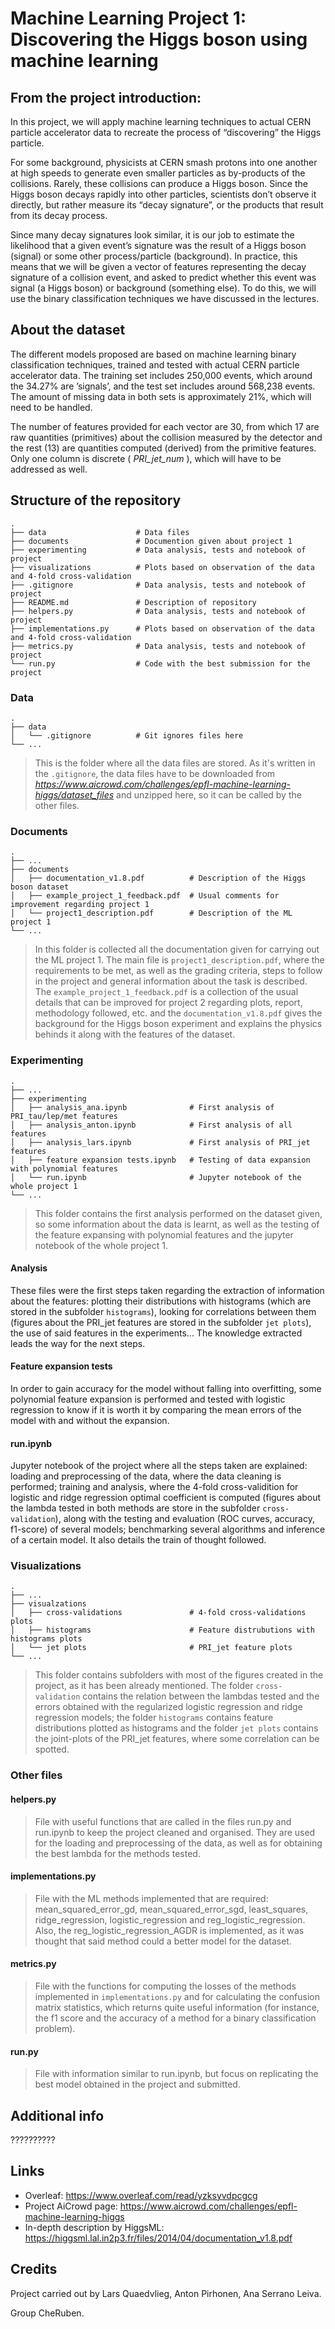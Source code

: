 # Machine Learning Project 1: Discovering the Higgs boson using machine learning

## From the project introduction:
In this project, we will apply machine learning techniques to actual CERN particle accelerator data to recreate the process of “discovering” the Higgs particle.

For some background, physicists at CERN smash protons into one another at high speeds to generate even smaller particles as by-products of the collisions. Rarely, these collisions can produce a Higgs boson. Since the Higgs boson decays rapidly into other particles, scientists don’t observe it directly, but rather measure its “decay signature”, or the products that result from its decay process.

Since many decay signatures look similar, it is our job to estimate the likelihood that a given event’s signature was the result of a Higgs boson (signal) or some other process/particle (background). In practice, this means that we will be given a vector of features representing the decay signature of a collision event, and asked to predict whether this event was signal (a Higgs boson) or background (something else). To do this, we will use the binary classification techniques we have discussed in the lectures.

## About the dataset
The different models proposed are based on machine learning binary classification techniques, trained and tested with actual CERN particle accelerator data. The training set includes 250,000 events, which around the 34.27% are ’signals’, and the test set includes around 568,238 events. The amount of missing data in both sets is approximately 21%, which will need to be handled. 

The number of features provided for each vector are 30, from which 17 are raw quantities (primitives) about the collision measured by the detector and the rest (13) are quantities computed (derived) from the primitive features. Only one column is discrete (<i> PRI_jet_num </i>), which will have to be addressed as well.

## Structure of the repository
    .
    ├── data                    # Data files
    ├── documents               # Documention given about project 1
    ├── experimenting           # Data analysis, tests and notebook of project
    ├── visualizations          # Plots based on observation of the data and 4-fold cross-validation
    ├── .gitignore              # Data analysis, tests and notebook of project
    ├── README.md               # Description of repository
    ├── helpers.py              # Data analysis, tests and notebook of project
    ├── implementations.py      # Plots based on observation of the data and 4-fold cross-validation
    ├── metrics.py              # Data analysis, tests and notebook of project
    └── run.py                  # Code with the best submission for the project

### Data
    .
    ├── data                   
    │   └── .gitignore          # Git ignores files here
    └── ...

> This is the folder where all the data files are stored. As it's written in the `.gitignore`, the data files have to be downloaded from <i> https://www.aicrowd.com/challenges/epfl-machine-learning-higgs/dataset_files </i> and unzipped here, so it can be called by the other files.

### Documents
    .
    ├── ...
    ├── documents                   
    │   ├── documentation_v1.8.pdf          # Description of the Higgs boson dataset
    │   ├── example_project_1_feedback.pdf  # Usual comments for improvement regarding project 1
    │   └── project1_description.pdf        # Description of the ML project 1
    └── ...

> In this folder is collected all the documentation given for carrying out the ML project 1. The main file is `project1_description.pdf`, where the requirements to be met, as well as the grading criteria, steps to follow in the project and general information about the task is described. The `example_project_1_feedback.pdf` is a collection of the usual details that can be improved for project 2 regarding plots, report, methodology followed, etc. and the `documentation_v1.8.pdf` gives the background for the Higgs boson experiment and explains the physics behinds it along with the features of the dataset.

### Experimenting
    .
    ├── ...
    ├── experimenting                   
    │   ├── analysis_ana.ipynb              # First analysis of PRI_tau/lep/met features
    │   ├── analysis_anton.ipynb            # First analysis of all features
    │   ├── analysis_lars.ipynb             # First analysis of PRI_jet features
    │   ├── feature expansion tests.ipynb   # Testing of data expansion with polynomial features
    │   └── run.ipynb                       # Jupyter notebook of the whole project 1
    └── ...

> This folder contains the first analysis performed on the dataset given, so some information about the data is learnt, as well as the testing of the feature expansing with polynomial features and the jupyter notebook of the whole project 1.

#### Analysis
These files were the first steps taken regarding the extraction of information about the features: plotting their distributions with histograms (which are stored in the subfolder `histograms`), looking for correlations between them (figures about the PRI_jet features are stored in the subfolder `jet plots`), the use of said features in the experiments... The knowledge extracted leads the way for the next steps.

#### Feature expansion tests
In order to gain accuracy for the model without falling into overfitting, some polynomial feature expansion is performed and tested with logistic regression to know if it is worth it by comparing the mean errors of the model with and without the expansion.

#### run.ipynb
Jupyter notebook of the project where all the steps taken are explained: loading and preprocessing of the data, where the data cleaning is performed; training and analysis, where the 4-fold cross-validition for logistic and ridge regression optimal coefficient is computed (figures about the lambda tested in both methods are store in the subfolder `cross-validation`), along with the testing and evaluation (ROC curves, accuracy, f1-score) of several models; benchmarking several algorithms and inference of a certain model. It also details the train of thought followed.

### Visualizations
    .
    ├── ...
    ├── visualzations                   
    │   ├── cross-validations               # 4-fold cross-validations plots
    │   ├── histograms                      # Feature distrubutions with histograms plots
    │   └── jet plots                       # PRI_jet feature plots
    └── ...

> This folder contains subfolders with most of the figures created in the project, as it has been already mentioned. The folder `cross-validation` contains the relation between the lambdas tested and the errors obtained with the regularized logistic regression and ridge regression models; the folder `histograms` contains feature distributions plotted as histograms and the folder `jet plots` contains the joint-plots of the PRI_jet features, where some correlation can be spotted.

### Other files
#### helpers.py
> File with useful functions that are called in the files run.py and run.ipynb to keep the project cleaned and organised. They are used for the loading and preprocessing of the data, as well as for obtaining the best lambda for the methods tested.

#### implementations.py
> File with the ML methods implemented that are required: mean_squared_error_gd, mean_squared_error_sgd, least_squares, ridge_regression, logistic_regression and reg_logistic_regression. Also, the reg_logistic_regression_AGDR is implemented, as it was thought that said method could a better model for the dataset. 

#### metrics.py
> File with the functions for computing the losses of the methods implemented in `implementations.py` and for calculating the confusion matrix statistics, which returns quite useful information (for instance, the f1 score and the accuracy of a method for a binary classification problem).

#### run.py
> File with information similar to run.ipynb, but focus on replicating the best model obtained in the project and submitted.

## Additional info
??????????

## Links
- Overleaf: https://www.overleaf.com/read/yzksyvdpcgcg
- Project AiCrowd page: https://www.aicrowd.com/challenges/epfl-machine-learning-higgs
- In-depth description by HiggsML: https://higgsml.lal.in2p3.fr/files/2014/04/documentation_v1.8.pdf

## Credits

Project carried out by Lars Quaedvlieg, Anton Pirhonen, Ana Serrano Leiva. 

Group CheRuben.